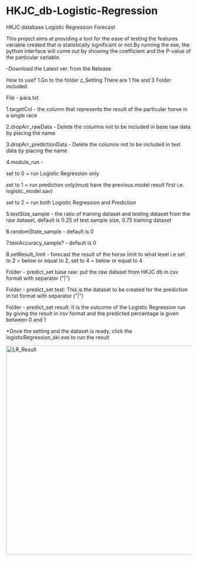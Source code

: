 # HKJC_db-Logistic-Regression
HKJC database Logistic Regression Forecast

This project aims at providing a tool for the ease of testing the features variable created that is statistically significant or not.By running the exe, the python interface will come out by showing the coefficient and the P-value of the particular variable.

-Download the Latest ver. from the Release

How to use?
1.Go to the folder z_Setting
There are 1 file and 3 Folder included.

File - para.txt

1.targetCol - the column that represents the result of the particular horse in a single race

2.dropArr_rawData - Delete the columns not to be included in base raw data by placing the name

3.dropArr_predictionData - Delete the columns not to be included in test data by placing the name 

4.module_run - 

set to 0 = run Logistic Regression only

set to 1 = run prediction only(must have the previous model result first i.e. logistic_model.sav)

set to 2 = run both Logistic Regression and Prediction

5.testSize_sample - the ratio of training dataset and testing dataset from the raw dataset, default is 0.25 of test sample size, 0.75 training dataset

6.randomState_sample - default is 0

7.testAccuracy_sample? - default is 0

8.setResult_limit - forecast the result of the horse limit to what level i.e set to 2 = below or equal to 2, set to 4 = below or equal to 4


Folder - predict_set base raw:
put the raw dataset from HKJC db in csv format with separator ("|")

Folder - predict_set test:
This is the dataset to be created for the prediction in txt format with separator ("|")

Folder - predict_set result:
It is the outcome of the Logistic Regression run by giving the result in csv format and the predicted percentage is given between 0 and 1

*Once the setting and the dataset is ready, click the logisticRegression_skl.exe to run the result

<img width="569" alt="LR_Result" src="https://github.com/BetaEast/HKJC_db-Logistc-Regression/assets/75822228/b41c706f-2571-4c21-b2a2-ee5a74c55879">





